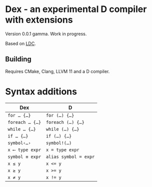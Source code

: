 Dex - an experimental D compiler with extensions
================================================

Version 0.0.1 gamma. Work in progress.

Based on [LDC](https://wiki.dlang.org/LDC).

Building
--------
Requires CMake, Clang, LLVM 11 and a D compiler.


Syntax additions
================
Dex | D
---|---
`for … {…}`  | `for (…) {…}`
`foreach … {…}`  | `foreach (…) {…}`
`while … {…}`  | `while (…) {…}`
`if … {…}`  | `if (…) {…}`
`symbol‹…›` | `symbol!(…)`
`x ⟵ type expr` | `x = type expr`
`symbol ≡ expr` | `alias symbol = expr`
`x ≤ y` | `x <= y`
`x ≥ y` | `x >= y`
`x ≠ y` | `x != y`
